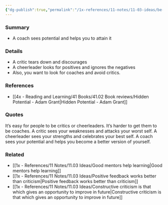 ```yaml
---
{"dg-publish":true,"permalink":"/1x-references/11-notes/11-03-ideas/be-a-coach-not-a-critic/","title":"Be a coach not a critic","created":"2024-05-29T20:00:33.407+03:00","updated":"2024-06-11T10:06:31.801+03:00"}
---
```



### Summary
- A coach sees potential and helps you to attain it

### Details
- A critic tears down and discourages
- A cheerleader looks for positives and ignores the negatives
- Also, you want to look for coaches and avoid critics.

### References
- [[4x - Reading and Learning/41 Books/41.02 Book reviews/Hidden Potential - Adam Grant\|Hidden Potential - Adam Grant]]

### Quotes
It’s easy for people to be critics or cheerleaders. It’s harder to get them to be coaches. A critic sees your weaknesses and attacks your worst self. A cheerleader sees your strengths and celebrates your best self. A coach sees your potential and helps you become a better version of yourself.

### Related
- [[1x - References/11 Notes/11.03 Ideas/Good mentors help learning\|Good mentors help learning]]
- [[1x - References/11 Notes/11.03 Ideas/Positive feedback works better than criticism\|Positive feedback works better than criticism]]
- [[1x - References/11 Notes/11.03 Ideas/Constructive criticism is that which gives an opportunity to improve in future\|Constructive criticism is that which gives an opportunity to improve in future]]